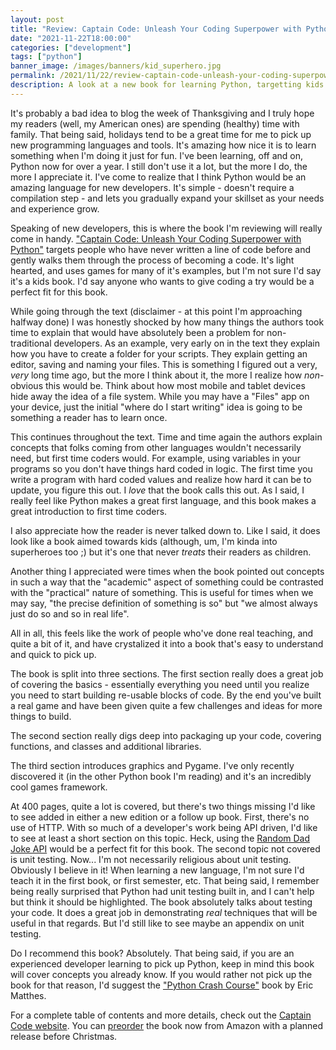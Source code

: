 ```yaml
---
layout: post
title: "Review: Captain Code: Unleash Your Coding Superpower with Python"
date: "2021-11-22T18:00:00"
categories: ["development"]
tags: ["python"]
banner_image: /images/banners/kid_superhero.jpg
permalink: /2021/11/22/review-captain-code-unleash-your-coding-superpower-with-python
description: A look at a new book for learning Python, targetting kids but appropriate for any new developer.
---
```


It's probably a bad idea to blog the week of Thanksgiving and I truly hope my readers (well, my American ones) are spending (healthy) time with family. That being said, holidays tend to be a great time for me to pick up new programming languages and tools. It's amazing how nice it is to learn something when I'm doing it just for fun. I've been learning, off and on, Python now for over a year. I still don't use it a lot, but the more I do, the more I appreciate it. I've come to realize that I think Python would be an amazing language for new developers. It's simple - doesn't require a compilation step - and lets you gradually expand your skillset as your needs and experience grow. 

Speaking of new developers, this is where the book I'm reviewing will really come in handy. ["Captain Code: Unleash Your Coding Superpower with Python"](https://www.amazon.com/gp/product/0137653573/ref=as_li_qf_asin_il_tl?ie=UTF8&tag=raymondcamd06-20&creative=9325&linkCode=as2&creativeASIN=0137653573&linkId=4d6283ba9d7e120df8a73014d1ce368b) targets people who have never written a line of code before and gently walks them through the process of becoming a code. It's light hearted, and uses games for many of it's examples, but I'm not sure I'd say it's a kids book. I'd say anyone who wants to give coding a try would be a perfect fit for this book. 

While going through the text (disclaimer - at this point I'm approaching halfway done) I was honestly shocked by how many things the authors took time to explain that would have absolutely been a problem for non-traditional developers. As an example, very early on in the text they explain how you have to create a folder for your scripts. They explain getting an editor, saving and naming your files. This is something I figured out a very, *very* long time ago, but the more I think about it, the more I realize how *non*-obvious this would be. Think about how most mobile and tablet devices hide away the idea of a file system. While you may have a "Files" app on your device, just the initial "where do I start writing" idea is going to be something a reader has to learn once. 

This continues throughout the text. Time and time again the authors explain concepts that folks coming from other languages wouldn't necessarily need, but first time coders would. For example, using variables in your programs so you don't have things hard coded in logic. The first time you write a program with hard coded values and realize how hard it can be to update, you figure this out. I *love* that the book calls this out. As I said, I really feel like Python makes a great first language, and this book makes a great introduction to first time coders. 

I also appreciate how the reader is never talked down to. Like I said, it does look like a book aimed towards kids (although, um, I'm kinda into superheroes too ;) but it's one that never *treats* their readers as children. 

Another thing I appreciated were times when the book pointed out concepts in such a way that the "academic" aspect of something could be contrasted with the "practical" nature of something. This is useful for times when we may say, "the precise definition of something is so" but "we almost always just do so and so in real life". 

All in all, this feels like the work of people who've done real teaching, and quite a bit of it, and have crystalized it into a book that's easy to understand and quick to pick up. 

The book is split into three sections. The first section really does a great job of covering the basics - essentially everything you need until you realize you need to start building re-usable blocks of code. By the end you've built a real game and have been given quite a few challenges and ideas for more things to build. 

The second section really digs deep into packaging up your code, covering functions, and classes and additional libraries. 

The third section introduces graphics and Pygame. I've only recently discovered it (in the other Python book I'm reading) and it's an incredibly cool games framework.

At 400 pages, quite a lot is covered, but there's two things missing I'd like to see added in either a new edition or a follow up book. First, there's no use of HTTP. With so much of a developer's work being API driven, I'd like to see at least a short section on this topic. Heck, using the [Random Dad Joke API](https://icanhazdadjoke.com/) would be a perfect fit for this book. The second topic not covered is unit testing. Now... I'm not necessarily religious about unit testing. Obviously I believe in it! When learning a new language, I'm not sure I'd teach it in the first book, or first semester, etc. That being said, I remember being really surprised that Python had unit testing built in, and I can't help but think it should be highlighted. The book absolutely talks about testing your code. It does a great job in demonstrating *real* techniques that will be useful in that regards. But I'd still like to see maybe an appendix on unit testing. 

Do I recommend this book? Absolutely. That being said, if you are an experienced developer learning to pick up Python, keep in mind this book will cover concepts you already know. If you would rather not pick up the book for that reason, I'd suggest the ["Python Crash Course"](https://www.amazon.com/gp/product/1593279280/ref=as_li_qf_asin_il_tl?ie=UTF8&tag=raymondcamd06-20&creative=9325&linkCode=as2&creativeASIN=1593279280&linkId=77325eae521d7116c0a237a4e54bc041) book by Eric Matthes. 

For a complete table of contents and more details, check out the [Captain Code website](https://forta.com/books/0137653573/). You can [preorder](https://www.amazon.com/gp/product/0137653573/ref=as_li_qf_asin_il_tl?ie=UTF8&tag=raymondcamd06-20&creative=9325&linkCode=as2&creativeASIN=0137653573&linkId=4d6283ba9d7e120df8a73014d1ce368b) the book now from Amazon with a planned release before Christmas.

